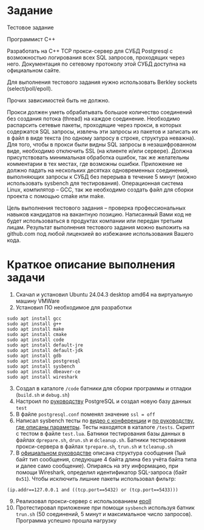 # Задание

Тестовое задание

Программист С++

Разработать на C++ TCP прокси-сервер для СУБД Postgresql с возможностью логирования всех SQL запросов, проходящих через него. Документация по сетевому протоколу этой СУБД доступна на официальном сайте.

Для выполнения тестового задания нужно использовать Berkley sockets (select/poll/epoll).

Прочих зависимостей быть не должно.

Прокси должен уметь обрабатывать большое количество соединений без создания потока (thread) на каждое соединение. Необходимо распарсить сетевые пакеты, проходящие через прокси, в которых содержатся SQL запросы, извлечь эти запросы из пакетов и записать их в файл в виде текста (по одному запросу в строке, структура неважна). Для того, чтобы в прокси были видны SQL запросы в незашифрованном виде, необходимо отключить SSL (на клиенте и/или сервере). Должна присутствовать минимальная обработка ошибок, так же желательны комментарии в тех местах, где возможны ошибки. Приложение не должно падать на нескольких десятках одновременных соединений, выполняющих запросы к СУБД без перерыва в течение 5 минут (можно использовать sysbench для тестирования). Операционная система Linux, компилятор – GCC, так же необходимо создать файл для сборки проекта с помощью cmake или make.
 
Цель выполнения тестового задания – проверка профессиональных навыков кандидатов на вакантную позицию. Написанный Вами код не будет использоваться в продуктах компании или передан третьим лицам. Результат выполнения тестового задания можно выложить на github.com под любой лицензией во избежание использования Вашего кода.


# Краткое описание выполнения задачи

1. Скачал и установил Ubuntu 24.04.3 desktop amd64 на виртуальную машину VMWare
2. Установил ПО необходимое для разработки
```
sudo apt install gcc
sudo apt install g++
sudo apt install make
sudo apt install cmake
sudo apt install code
sudo apt install default-jre
sudo apt install default-jdk
sudo apt install gdb
sudo apt install postgresql
sudo apt install sysbench
sudo apt install dbeaver-ce
sudo apt install wireshark
```
3. Создал в каталоге `/code` батники для сборки программы и отладки (`build.sh` и `debug.sh`)
4. Настроил по [руководству](https://documentation.ubuntu.com/server/how-to/databases/install-postgresql/) PostgreSQL и создал новую базу данных `test`
5. В файле `postgresql.conf` поменял значение `ssl = off`
6. Написал sysbench тесты по [видео с конференции](https://www.youtube.com/watch?v=o3Y9emQ7S6w) и  [по руководству, где описаны параметры](https://github.com/akopytov/sysbench?tab=readme-ov-file#general-command-line-options). Тесты находятся в каталоге `/tests`. Скрипт с тестом в файле `test.lua`. Батники тестирования базы данных в файлах `dprepare.sh`, `drun.sh` и `dcleanup.sh`. Батники тестирования прокси-сервера в файлах `tprepare.sh`, `trun.sh` и `tcleanup.sh`
8. В [официальном руководстве](https://postgrespro.ru/docs/postgresql/current/protocol-overview#PROTOCOL-MESSAGE-CONCEPTS) описана структура сообщения (1ый байт тип сообщения, следующие 4 байта длина без учёта байта типа и далее само сообщение). Опираясь на эту информацию, при помощи Wireshark, определил идентификатор SQL-запроса (байт `0x51`). Чтобы исключить лишние пакеты использовал фильтр:
```
(ip.addr==127.0.0.1 and ((tcp.port==5432) or (tcp.port==5433)))
```
9. Реализовал прокси-сервер с использованием [epoll](https://ru.wikipedia.org/wiki/Epoll)
10. Протестировал приложение при помощи `sysbench` используя батник `trun.sh` (50 соединений, 5 минут и максимальное число запросов). Программа успешно прошла нагрузку